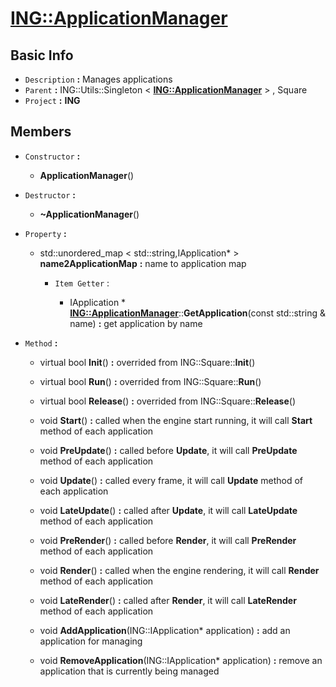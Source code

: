 
# [**ING::ApplicationManager**](./..//ING\ApplicationManager.md) #
                
## **Basic Info** ##
- `Description` **:** Manages applications
- `Parent` **:** ING::Utils::Singleton < [**ING::ApplicationManager**](./..//ING\ApplicationManager.md) > , Square
- `Project` **:** **ING**
                    
## **Members** ##
                            
- `Constructor` **:**
                    
    + **ApplicationManager**() 
                        
                            
- `Destructor` **:**
                
    + **~ApplicationManager**() 
                    
                
- `Property` **:**
    
                
    + std::unordered_map < std::string,IApplication* >  **name2ApplicationMap**  **:** name to application map
        
                    
        + `Item Getter` :
                                            
                                
            + IApplication * [**ING::ApplicationManager**](./..//ING\ApplicationManager.md)::**GetApplication**(const std::string & name)  **:** get application by name
                                    
                                
- `Method` **:**
    
                
    + virtual bool **Init**()  **:** overrided from ING::Square::**Init**()
                        
                    
    + virtual bool **Run**()  **:** overrided from ING::Square::**Run**()
                        
                    
    + virtual bool **Release**()  **:** overrided from ING::Square::**Release**()
                        
                    
    + void **Start**()  **:** called when the engine start running, it will call **Start** method of each application
                        
                    
    + void **PreUpdate**()  **:** called before **Update**, it will call **PreUpdate** method of each application
                        
                    
    + void **Update**()  **:** called every frame, it will call **Update** method of each application
                        
                    
    + void **LateUpdate**()  **:** called after **Update**, it will call **LateUpdate** method of each application
                        
                    
    + void **PreRender**()  **:** called before **Render**, it will call **PreRender** method of each application
                        
                    
    + void **Render**()  **:** called when the engine rendering, it will call **Render** method of each application
                        
                    
    + void **LateRender**()  **:** called after **Render**, it will call **LateRender** method of each application
                        
                    
    + void **AddApplication**(ING::IApplication* application)  **:** add an application for managing
                        
                    
    + void **RemoveApplication**(ING::IApplication* application)  **:** remove an application that is currently being managed
                        
                    